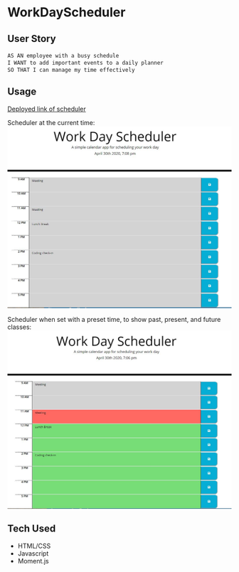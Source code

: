 # WorkDayScheduler

## User Story

```
AS AN employee with a busy schedule
I WANT to add important events to a daily planner
SO THAT I can manage my time effectively
```

## Usage

[Deployed link of scheduler](https://linneagear.github.io/WorkDayScheduler/)


Scheduler at the current time:
![Scheduler at current time](./Assets/Capture.JPG)


Scheduler when set with a preset time, to show past, present, and future classes:
![Scheduler when set with a preset time, to show past, present, and future classes](./Assets/Capture2.JPG)

## Tech Used
- HTML/CSS
- Javascript
- Moment.js
